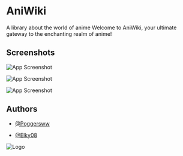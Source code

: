 # AniWiki
A library about the world of anime
Welcome to AniWiki, your ultimate gateway to the enchanting realm of anime! 

## Screenshots

![App Screenshot](https://i.ibb.co/0MJMkMF/Opera-Snapshot-2024-01-13-215750-127-0-0-1.png)

![App Screenshot](https://i.ibb.co/dmj1nG9/68747470733a2f2f692e6962622e636f2f52306679366e6b2f4f706572612d536e617073686f742d323032342d30312d3135.png)

![App Screenshot](https://i.ibb.co/QC6HpNP/mobile-2-1.png)

## Authors

- [@Poggersww](https://www.github.com/poggersww)

- [@Elky08](https://github.com/Elky08)

![Logo](https://i.ibb.co/6wps6Gz/Ani-Wiki-Logo.png)
